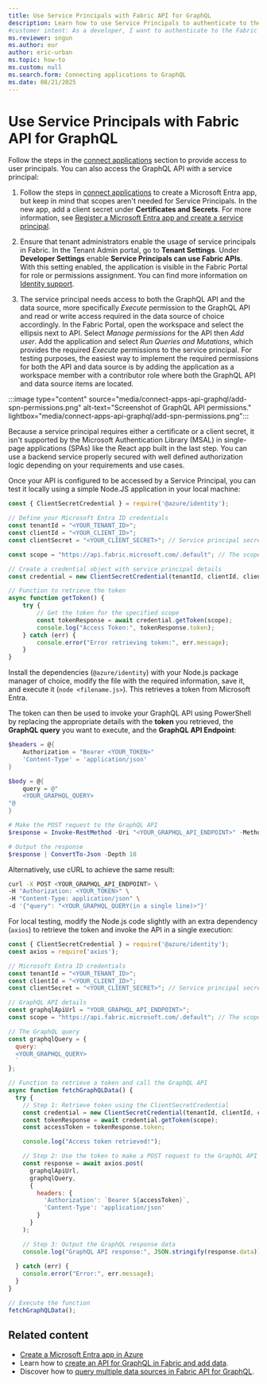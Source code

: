 ```yaml
---
title: Use Service Principals with Fabric API for GraphQL
description: Learn how to use Service Principals to authenticate to the API for GraphQL.
#customer intent: As a developer, I want to authenticate to the Fabric API for GraphQL using a service principal so that I can securely access and manage data programmatically.
ms.reviewer: sngun
ms.author: eur
author: eric-urban
ms.topic: how-to
ms.custom: null
ms.search.form: Connecting applications to GraphQL
ms.date: 08/21/2025
---
```


# Use Service Principals with Fabric API for GraphQL

Follow the steps in the [connect applications](connect-apps-api-graphql.md) section to provide access to user principals. You can also access the GraphQL API with a service principal:

1. Follow the steps in [connect applications](connect-apps-api-graphql.md) to create a Microsoft Entra app, but keep in mind that scopes aren't needed for Service Principals. In the new app, add a client secret under **Certificates and Secrets**. For more information, see [Register a Microsoft Entra app and create a service principal](/entra/identity-platform/howto-create-service-principal-portal).

1. Ensure that tenant administrators enable the usage of service principals in Fabric. In the Tenant Admin portal, go to **Tenant Settings**. Under **Developer Settings** enable **Service Principals can use Fabric APIs**. With this setting enabled, the application is visible in the Fabric Portal for role or permissions assignment. You can find more information on [Identity support](/rest/api/fabric/articles/identity-support#service-principal-tenant-setting).

1. The service principal needs access to both the GraphQL API and the data source, more specifically *Execute* permission to the GraphQL API and read or write access required in the data source of choice accordingly. In the Fabric Portal, open the workspace and select the ellipsis next to API. Select *Manage permissions* for the API then *Add user*. Add the application and select *Run Queries and Mutations*, which provides the required *Execute* permissions to the service principal.  For testing purposes, the easiest way to implement the required permissions for both the API and data source is by adding the application as a workspace member with a contributor role where both the GraphQL API and data source items are located.

:::image type="content" source="media/connect-apps-api-graphql/add-spn-permissions.png" alt-text="Screenshot of GraphQL API permissions." lightbox="media/connect-apps-api-graphql/add-spn-permissions.png":::

Because a service principal requires either a certificate or a client secret, it isn't supported by the Microsoft Authentication Library (MSAL) in single-page applications (SPAs) like the React app built in the last step. You can use a backend service properly secured with well defined authorization logic depending on your requirements and use cases.

Once your API is configured to be accessed by a Service Principal, you can test it locally using a simple Node.JS application in your local machine:

```javascript
const { ClientSecretCredential } = require('@azure/identity');

// Define your Microsoft Entra ID credentials
const tenantId = "<YOUR_TENANT_ID>";
const clientId = "<YOUR_CLIENT_ID>";
const clientSecret = "<YOUR_CLIENT_SECRET>"; // Service principal secret value

const scope = "https://api.fabric.microsoft.com/.default"; // The scope of the token to access Fabric

// Create a credential object with service principal details
const credential = new ClientSecretCredential(tenantId, clientId, clientSecret);

// Function to retrieve the token
async function getToken() {
    try {
        // Get the token for the specified scope
        const tokenResponse = await credential.getToken(scope);
        console.log("Access Token:", tokenResponse.token);
    } catch (err) {
        console.error("Error retrieving token:", err.message);
    }
}
```

Install the dependencies (`@azure/identity`) with your Node.js package manager of choice, modify the file with the required information, save it, and execute it (`node <filename.js>`). This retrieves a token from Microsoft Entra.

The token can then be used to invoke your GraphQL API using PowerShell by replacing the appropriate details with the **token** you retrieved, the **GraphQL query** you want to execute, and the **GraphQL API Endpoint**:

```powershell
$headers = @{
    Authorization = "Bearer <YOUR_TOKEN>"
    'Content-Type' = 'application/json'
}

$body = @{
    query = @"
    <YOUR_GRAPHQL_QUERY>
"@
}

# Make the POST request to the GraphQL API
$response = Invoke-RestMethod -Uri "<YOUR_GRAPHQL_API_ENDPOINT>" -Method POST -Headers $headers -Body ($body | ConvertTo-Json)

# Output the response
$response | ConvertTo-Json -Depth 10 

```

Alternatively, use cURL to achieve the same result:

```bash
curl -X POST <YOUR_GRAPHQL_API_ENDPOINT> \
-H "Authorization: <YOUR_TOKEN>" \
-H "Content-Type: application/json" \
-d '{"query": "<YOUR_GRAPHQL_QUERY(in a single line)>"}'
```

For local testing, modify the Node.js code slightly with an extra dependency (`axios`) to retrieve the token and invoke the API in a single execution:

```javascript
const { ClientSecretCredential } = require('@azure/identity');
const axios = require('axios');

// Microsoft Entra ID credentials
const tenantId = "<YOUR_TENANT_ID>";
const clientId = "<YOUR_CLIENT_ID>";
const clientSecret = "<YOUR_CLIENT_SECRET>"; // Service principal secret value

// GraphQL API details
const graphqlApiUrl = "YOUR_GRAPHQL_API_ENDPOINT>";
const scope = "https://api.fabric.microsoft.com/.default"; // The scope to request the token for

// The GraphQL query
const graphqlQuery = {
  query: `
  <YOUR_GRAPHQL_QUERY>
  `
};

// Function to retrieve a token and call the GraphQL API
async function fetchGraphQLData() {
  try {
    // Step 1: Retrieve token using the ClientSecretCredential
    const credential = new ClientSecretCredential(tenantId, clientId, clientSecret);
    const tokenResponse = await credential.getToken(scope);
    const accessToken = tokenResponse.token;

    console.log("Access token retrieved!");

    // Step 2: Use the token to make a POST request to the GraphQL API
    const response = await axios.post(
      graphqlApiUrl,
      graphqlQuery,
      {
        headers: {
          'Authorization': `Bearer ${accessToken}`,
          'Content-Type': 'application/json'
        }
      }
    );

    // Step 3: Output the GraphQL response data
    console.log("GraphQL API response:", JSON.stringify(response.data));
    
  } catch (err) {
    console.error("Error:", err.message);
  }
}

// Execute the function
fetchGraphQLData();
```

## Related content

- [Create a Microsoft Entra app in Azure](/rest/api/fabric/articles/get-started/create-entra-app)
- Learn how to [create an API for GraphQL in Fabric and add data](get-started-api-graphql.md).
- Discover how to [query multiple data sources in Fabric API for GraphQL](multiple-data-sources-graphql.md).

